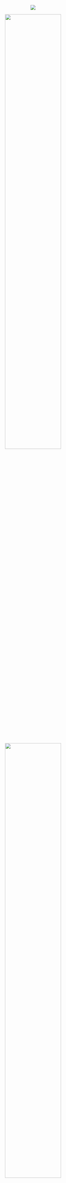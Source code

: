  <p align="center">
   <img src="https://github-readme-stats.vercel.app/api?username=MenkeTechnologies&show_icons=true"/>
 </p>



<p align="center">
    <a href="https://wakatime.com">
        <img src=
        "https://wakatime.com/share/@8d1bf99e-a968-4802-ab53-68f9d809816a/ebaf679a-dd7e-48c7-8232-567c3d877f9d.svg"
        width="60%" height="60%" />
    </a>
</p>
    
<p align="center">
    <a href="https://wakatime.com">
        <img src=
        "https://wakatime.com/share/@8d1bf99e-a968-4802-ab53-68f9d809816a/53f37473-da61-4fbe-85b3-52cc8f28ed49.svg"
        width="60%" height="60%" />
    </a>
</p>
